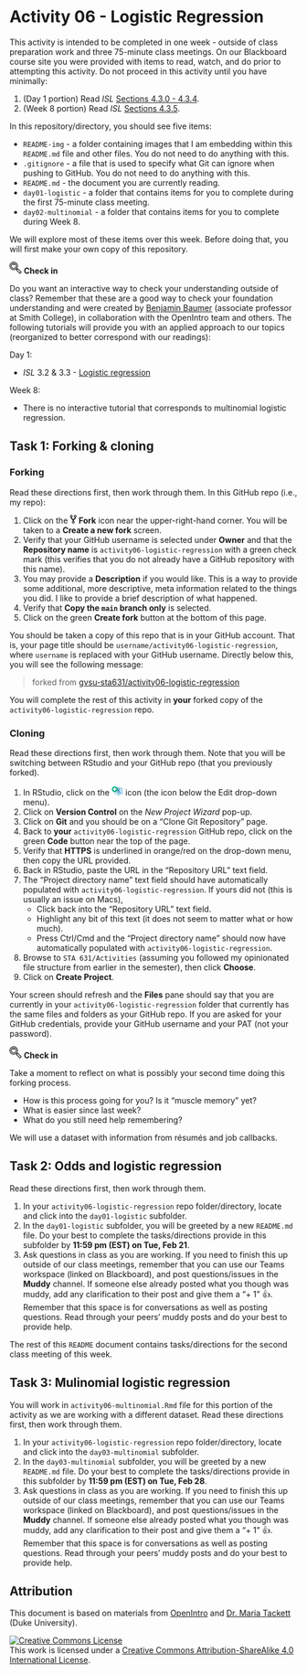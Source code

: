 Activity 06 - Logistic Regression
================

This activity is intended to be completed in one week - outside of class
preparation work and three 75-minute class meetings. On our Blackboard
course site you were provided with items to read, watch, and do prior to
attempting this activity. Do not proceed in this activity until you have
minimally:

1.  (Day 1 portion) Read *ISL* [Sections 4.3.0 -
    4.3.4](https://hastie.su.domains/ISLR2/ISLRv2_website.pdf).
2.  (Week 8 portion) Read *ISL* [Sections 4.3.5](https://rdcu.be/c5fqV).

In this repository/directory, you should see five items:

- `README-img` - a folder containing images that I am embedding within
  this `README.md` file and other files. You do not need to do anything
  with this.
- `.gitignore` - a file that is used to specify what Git can ignore when
  pushing to GitHub. You do not need to do anything with this.
- `README.md` - the document you are currently reading.
- `day01-logistic` - a folder that contains items for you to complete
  during the first 75-minute class meeting.
- `day02-multinomial` - a folder that contains items for you to complete
  during Week 8.

We will explore most of these items over this week. Before doing that,
you will first make your own copy of this repository.

![check-in](README-img/noun-magnifying-glass.png) **Check in**

Do you want an interactive way to check your understanding outside of
class? Remember that these are a good way to check your foundation
understanding and were created by [Benjamin
Baumer](https://beanumber.github.io/www/) (associate professor at Smith
College), in collaboration with the OpenIntro team and others. The
following tutorials will provide you with an applied approach to our
topics (reorganized to better correspond with our readings):

Day 1:

- *ISL* 3.2 & 3.3 - [Logistic
  regression](https://openintro.shinyapps.io/ims-03-model-09/)

Week 8:

- There is no interactive tutorial that corresponds to multinomial
  logistic regression.

## Task 1: Forking & cloning

### Forking

Read these directions first, then work through them. In this GitHub repo
(i.e., my repo):

1.  Click on the ![fork](README-img/fork-icon.png) **Fork** icon near
    the upper-right-hand corner. You will be taken to a **Create a new
    fork** screen.
2.  Verify that your GitHub username is selected under **Owner** and
    that the **Repository name** is `activity06-logistic-regression`
    with a green check mark (this verifies that you do not already have
    a GitHub repository with this name).
3.  You may provide a **Description** if you would like. This is a way
    to provide some additional, more descriptive, meta information
    related to the things you did. I like to provide a brief description
    of what happened.
4.  Verify that **Copy the `main` branch only** is selected.
5.  Click on the green **Create fork** button at the bottom of this
    page.

You should be taken a copy of this repo that is in your GitHub account.
That is, your page title should be
`username/activity06-logistic-regression`, where `username` is replaced
with your GitHub username. Directly below this, you will see the
following message:

> forked from
> [gvsu-sta631/activity06-logistic-regression](https://github.com/gvsu-sta631/activity06-logistic-regression)

You will complete the rest of this activity in **your** forked copy of
the `activity06-logistic-regression` repo.

### Cloning

Read these directions first, then work through them. Note that you will
be switching between RStudio and your GitHub repo (that you previously
forked).

1.  In RStudio, click on the
    <img src="README-img/rproj-icon.png" alt="RStudio Project" width = "20"/>
    icon (the icon below the Edit drop-down menu).
2.  Click on **Version Control** on the *New Project Wizard* pop-up.
3.  Click on **Git** and you should be on a “Clone Git Repository” page.
4.  Back to **your** `activity06-logistic-regression` GitHub repo, click
    on the green **Code** button near the top of the page.
5.  Verify that **HTTPS** is underlined in orange/red on the drop-down
    menu, then copy the URL provided.
6.  Back in RStudio, paste the URL in the “Repository URL” text field.
7.  The “Project directory name” text field should have automatically
    populated with `activity06-logistic-regression`. If yours did not
    (this is usually an issue on Macs),
    - Click back into the “Repository URL” text field.
    - Highlight any bit of this text (it does not seem to matter what or
      how much).
    - Press Ctrl/Cmd and the “Project directory name” should now have
      automatically populated with `activity06-logistic-regression`.
8.  Browse to `STA 631/Activities` (assuming you followed my opinionated
    file structure from earlier in the semester), then click **Choose**.
9.  Click on **Create Project**.

Your screen should refresh and the **Files** pane should say that you
are currently in your `activity06-logistic-regression` folder that
currently has the same files and folders as your GitHub repo. If you are
asked for your GitHub credentials, provide your GitHub username and your
PAT (not your password).

![check-in](README-img/noun-magnifying-glass.png) **Check in**

Take a moment to reflect on what is possibly your second time doing this
forking process.

- How is this process going for you? Is it “muscle memory” yet?
- What is easier since last week?
- What do you still need help remembering?

We will use a dataset with information from résumés and job callbacks.

## Task 2: Odds and logistic regression

Read these directions first, then work through them.

1.  In your `activity06-logistic-regression` repo folder/directory,
    locate and click into the `day01-logistic` subfolder.
2.  In the `day01-logistic` subfolder, you will be greeted by a new
    `README.md` file. Do your best to complete the tasks/directions
    provide in this subfolder by **11:59 pm (EST) on Tue, Feb 21**.
3.  Ask questions in class as you are working. If you need to finish
    this up outside of our class meetings, remember that you can use our
    Teams workspace (linked on Blackboard), and post questions/issues in
    the **Muddy** channel. If someone else already posted what you
    though was muddy, add any clarification to their post and give them
    a “+ 1” 👍. Remember that this space is for conversations as well as
    posting questions. Read through your peers’ muddy posts and do your
    best to provide help.

The rest of this `README` document contains tasks/directions for the
second class meeting of this week.

## Task 3: Mulinomial logistic regression

You will work in `activity06-multinomial.Rmd` file for this portion of
the activity as we are working with a different dataset. Read these
directions first, then work through them.

1.  In your `activity06-logistic-regression` repo folder/directory,
    locate and click into the `day03-multinomial` subfolder.
2.  In the `day03-multinomial` subfolder, you will be greeted by a new
    `README.md` file. Do your best to complete the tasks/directions
    provide in this subfolder by **11:59 pm (EST) on Tue, Feb 28**.
3.  Ask questions in class as you are working. If you need to finish
    this up outside of our class meetings, remember that you can use our
    Teams workspace (linked on Blackboard), and post questions/issues in
    the **Muddy** channel. If someone else already posted what you
    though was muddy, add any clarification to their post and give them
    a “+ 1” 👍. Remember that this space is for conversations as well as
    posting questions. Read through your peers’ muddy posts and do your
    best to provide help.

## Attribution

This document is based on materials from
[OpenIntro](https://www.openintro.org/) and [Dr. Maria
Tackett](https://scholars.duke.edu/person/maria.tackett) (Duke
University).

<a rel="license" href="http://creativecommons.org/licenses/by-sa/4.0/"><img src="https://i.creativecommons.org/l/by-sa/4.0/88x31.png"
style="border-width:0" alt="Creative Commons License" /></a><br />This
work is licensed under a
<a rel="license" href="http://creativecommons.org/licenses/by-sa/4.0/">Creative
Commons Attribution-ShareAlike 4.0 International License</a>.

